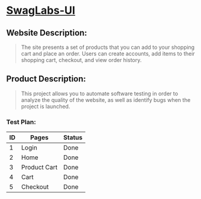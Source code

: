 # [SwagLabs-UI](https://www.saucedemo.com/)

## Website Description:

> The site presents a set of products that you can add to your shopping cart and place an order. Users can create accounts, add items to their shopping cart, checkout, and view order history.

## Product Description:

> This project allows you to automate software testing in order to analyze the quality of the website, as well as identify
bugs when the project is launched.

### Test Plan:

| ID  | Pages            | Status | 
|-----|------------------|--------|
| 1   | Login            | Done   |
| 2   | Home             | Done   |
| 3   | Product Cart     | Done   |
| 4   | Cart             | Done   |
| 5   | Checkout         | Done   |
